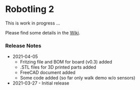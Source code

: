 # Robotling 2

This is work in progress ...

Please find some details in the [Wiki](https://github.com/teuler/robotling2/wiki).

### Release Notes

* 2021-04-05
  - Fritzing file and BOM for board (v0.3) added
  - .STL files for 3D printed parts added
  - FreeCAD document added
  - Some code added (so far only walk demo w/o sensors)
* 2021-03-27 - Initial release
